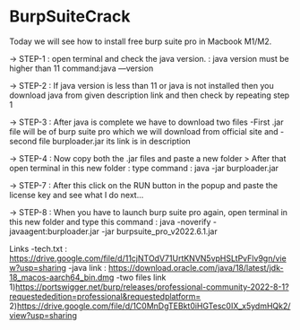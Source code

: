 # BurpSuiteCrack
Today we will see how to install free burp suite pro in Macbook M1/M2.

-> STEP-1 : open terminal and check the java version. : java version must be higher than 11 command:java —version

-> STEP-2 : If java version is less than 11 or java is not installed then you download java from given description link and then check by repeating step 1

-> STEP-3 : After java is complete we have to download two files -First .jar file will be of burp suite pro which we will download from official site and -second file burploader.jar its link is in description

-> STEP-4 : Now copy both the .jar files and paste a new folder > After that open terminal in this new folder : type command : java -jar burploader.jar

-> STEP-7 : After this click on the RUN button in the popup and paste the license key and see what I do next…

-> STEP-8 : When you have to launch burp suite pro again, open terminal in this new folder and type this 
command : java -noverify -javaagent:burploader.jar -jar burpsuite_pro_v2022.6.1.jar

Links 
-tech.txt :
https://drive.google.com/file/d/11cjNTOdV71UrtKNVN5vpHSLtPvFlv9gn/view?usp=sharing
-java link :
https://download.oracle.com/java/18/latest/jdk-18_macos-aarch64_bin.dmg
-two files link 
1)https://portswigger.net/burp/releases/professional-community-2022-8-1?requestededition=professional&requestedplatform=
2)https://drive.google.com/file/d/1C0MnDgTEBkt0iHGTesc0IX_x5ydmHQk2/view?usp=sharing
